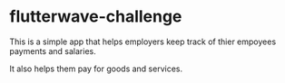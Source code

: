 # flutterwave-challenge

This is a simple app that helps employers keep track of thier empoyees payments and salaries.

It also helps them pay for goods and services.
